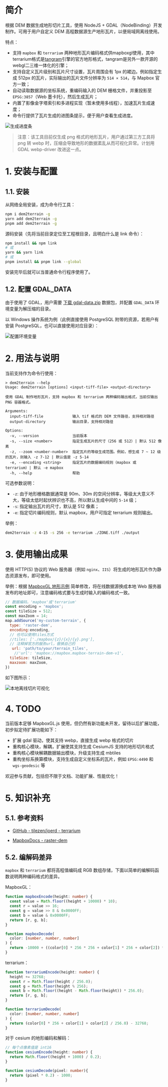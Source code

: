 # 简介

根据 DEM 数据生成地形切片工具，使用 NodeJS + GDAL（NodeBinding）开发制作。可用于用户自定义 DEM 高程数据源生产地形瓦片，以便局域网离线使用。

特点：

- 支持 `mapbox` 和 `terrarium` 两种地形瓦片编码格式供mapboxgl使用，其中terrarium格式是[tangram](https://www.mapzen.com/products/tangram/)引擎的官方地形格式，tangram是另外一款开源的webgl二三维一体化的引擎；
- 支持自定义瓦片级别和瓦片尺寸设置，瓦片周围会有 1px 的裙边。例如指定生成 512px 的瓦片，实际输出的瓦片文件分辨率为 `514 × 514`，与 Mapbox 官方一致；
- 自动读取数据源的坐标系统，重编码输入的 DEM 栅格文件，并重投影至 `EPSG:3857`（Web 墨卡托），然后生成瓦片；
- 内置了影像金字塔索引和多进程实现（暂未使用多线程），加速瓦片生成速度；
- 命令行提供了瓦片生成的进图条提示，便于用户查看生成进度。

![生成进度条](./doc/progressbar.webp)

> 注意：该工具目前仅生成 png 格式的地形瓦片，用户通过第三方工具将 png 转 webp 时，压缩会导致地形的数据紊乱从而可视化异常。计划用 GDAL webp-driver 改进这一点。

# 1. 安装与配置

## 1.1. 安装

从网络全局安装，成为命令行工具：

```bash
npm i dem2terrain -g
yarn add dem2terrain -g
pnpm add dem2terrain -g
```

源码安装（先将当前目录定位至工程根目录，且明白什么是 link 命令）：

```bash
npm install && npm link
# 或
yarn && yarn link
# 或
pnpm install && pnpm link --global
```

安装完毕后就可以当普通命令行程序使用了。

## 1.2. 配置 GDAL_DATA

由于使用了 GDAL，用户需要 [下载 gdal-data.zip](./third-party/gdal-data.zip) 数据包，并配置 `GDAL_DATA` 环境变量为解压缩的目录。

以 Windows 操作系统为例（此例直接使用 PostgreSQL 附带的资源，若用户有安装 PostgreSQL，也可以直接使用对应目录）：

![配置环境变量](./doc/gdal-data.png)

# 2. 用法与说明

当前支持作为命令行使用：

```plaintext
> dem2terrain --help
Usage: dem2terrain [options] <input-tiff-file> <output-directory>

使用 GDAL 制作地形瓦片，支持 mapbox 和 terrarium 两种编码输出格式，当前仅输出 PNG 容器格式。

Arguments:
  input-tiff-file             输入 tif 格式的 DEM 文件路径，支持相对路径
  output-directory            输出目录，支持相对路径

Options:
  -v, --version               当前版本
  -s, --size <number>         指定生成瓦片的尺寸（256 或 512）| 默认 512 像素
  -z, --zoom <number-number>  指定瓦片的等级生成范围。例如，想生成 7 ~ 12 级的瓦片，则输入 -z 7-12 | 默认值是 -z 5-14
  -e, --encoding <string>     指定瓦片的数据编码规则（mapbox 或 terrarium）| 默认 -e mapbox
  -h, --help                  帮助
```

可选参数说明：

- `-z`: 由于地形栅格数据通常是 90m、30m 的空间分辨率，等级太大意义不大，等级太低时起伏辨识也不高，所以默认生成中间的 `5-14` 级；
- `-s`: 指定输出瓦片的尺寸，默认是 512 像素；
- `-e`: 指定切片编码规则，默认 mapbox，用户可指定 terrarium 规则输出。

举例：

```bash
dem2terrain -z 4-15 -s 256 -e terrarium ./ZONE.tiff ./output
```

# 3. 使用输出成果

使用 HTTP(S) 协议的 Web 服务器（例如 `nginx`、`IIS`）将生成的地形瓦片作为静态资源发布，即可使用。

举例：根据 [MapboxGL 地形示例](https://docs.mapbox.com/mapbox-gl-js/example/add-terrain/) 简单修改，将在线数据源换成本地 Web 服务器发布的地址即可，注意编码格式要与生成时输入的编码格式一致。

```javascript
// 数据编码，'mapbox'或'terrarium'
const encoding = 'mapbox';
const tileSize = 512;
const maxZoom = 14;
map.addSource('my-custom-terrain', {
  type: 'raster-dem',
  encoding:encoding,
  // 也可以使用tiles方式
  //tiles: ['./mapbox/{z}/{x}/{y}.png'],
  // 注释掉官方的服务url，替换自己的
   url: 'path/to/your/terrain_tiles',
	//'url': 'mapbox://mapbox.mapbox-terrain-dem-v1',
  tileSize: tileSize,
  maxzoom: maxZoom,
})
```

如下图所示：

![本地离线切片可视化](./doc/demo.webp)

# 4. TODO

当前版本足够 MapboxGL.js 使用，但仍然有新功能未开发，留待以后扩展功能，初步拟定待扩展功能如下：

- 扩展 gdal 驱动，使其支持 webp，直接生成 webp 格式的切片
- 重构核心模块，解耦，扩展使其支持生成 CesiumJS 支持的地形切片格式
- 重构核心模块解耦数据输出模块，升级支持生成 mbtiles
- 重构坐标系换算模块，支持生成自定义坐标系的瓦片，例如 `EPSG:4490` 和 `wgs-geodesic` 等

欢迎参与贡献，包括但不限于文档、功能扩展、性能优化！

# 5. 知识补充

## 5.1. 参考资料

- [GitHub - tilezen/joerd - terrarium](https://github.com/tilezen/joerd/blob/master/docs/formats.md#terrarium)

- [MapboxDocs - raster-dem](https://docs.mapbox.com/data/tilesets/reference/mapbox-terrain-dem-v1/)

## 5.2. 编解码差异

`mapbox` 和 `terrarium` 都将高程值编码成 RGB 数组存储，下面以简单的编解码函数说明两种编码格式的差异。

MapboxGL：

```typescript
function mapboxEncode(height: number) {
  const value = Math.floor((height + 10000) * 10);
  const r = value >> 16;
  const g = value >> 8 & 0x0000FF;
  const b = value & 0x0000FF;
  return [r, g, b];
}

function mapboxDecode(
  color: [number, number, number]
) {
  return -10000 + ((color[0] * 256 * 256 + color[1] * 256 + color[2]) * 0.1);
}
```

terrarium：

```typescript
function terrariumEncode(height: number) {
  height += 32768;
  const r = Math.floor(height / 256.0);
  const g = Math.floor(height % 256);
  const b = Math.floor((height - Math.floor(height)) * 256.0);
  return [r, g, b];
}

function terrariumDecode(
  color: [number, number, number]
) {
  return (color[0] * 256 + color[1] + color[2] / 256.0) - 32768;
}
```

对于 cesium 的地形编码和解码：

```typescript
// 每个点像素值是 int16
function cesiumEncode(height: number) {
  return Math.floor((height + 1000) / 0.2);
}

function cesiumDecode(pixel: number){
  return (pixel * 0.2) - 1000;
}
```
